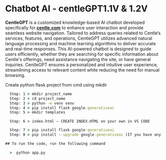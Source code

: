 # Chatbot AI - centleGPT1.1V & 1.2V

**CentleGPT** is a customized knowledge-based AI chatbot developed specifically for **[centle.com](https://centle.in/)** to enhance user interaction and provide seamless website navigation. Tailored to address queries related to Centle’s services, features, and operations, CentleGPT utilizes advanced natural language processing and machine learning algorithms to deliver accurate and real-time responses. This AI-powered chatbot is designed to guide users efficiently, whether they are searching for specific information about Centle's offerings, need assistance navigating the site, or have general inquiries. CentleGPT ensures a personalized and intuitive user experience, streamlining access to relevant content while reducing the need for manual browsing.

Create python flask project from cmd using mkdir

```cmd
  Step: 1 > mkdir project_name
  Step: 2 > cd project_name
  Step: 3 > python -m venv venv
  Step: 4 > pip install flask google-generativeai
  Step: 5 > mkdir templates
```
```
  Step: 6 > index.html – CREATE INDEX.HTML on your own in VS CODE
```
```cmd
  Step: 7 > pip install flask google-generativeai
  Step: 8 > pip install --upgrade google-generativeai (If you have any upgrade errors just use this command and upgrade generativeai and flask)

## To run the code, run the following command

  >  python app.py
```


  
    
    
    

